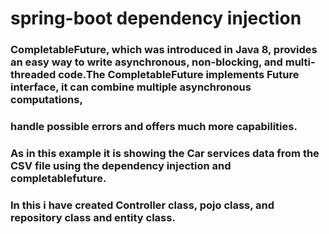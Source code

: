 # spring-boot dependency injection
### CompletableFuture, which was introduced in Java 8, provides an easy way to write asynchronous,  non-blocking, and multi-threaded code.The  CompletableFuture implements Future interface, it can combine multiple asynchronous computations,
### handle possible errors and offers much more capabilities.
### As in this example it is showing the Car services data from the CSV file using the dependency injection and completablefuture.
### In this i have created Controller class, pojo class, and repository class and entity class.
